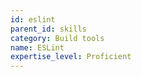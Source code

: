 ```yaml
---
id: eslint
parent_id: skills
category: Build tools
name: ESLint
expertise_level: Proficient
---
```

